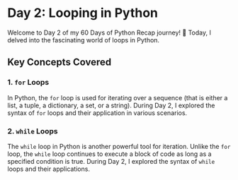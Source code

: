# Day 2: Looping in Python

Welcome to Day 2 of my 60 Days of Python Recap journey! 🚀 Today, I delved into the fascinating world of loops in Python.

## Key Concepts Covered

### 1. `for` Loops

In Python, the `for` loop is used for iterating over a sequence (that is either a list, a tuple, a dictionary, a set, or a string). During Day 2, I explored the syntax of `for` loops and their application in various scenarios.

### 2. `while` Loops

The `while` loop in Python is another powerful tool for iteration. Unlike the `for` loop, the `while` loop continues to execute a block of code as long as a specified condition is true. During Day 2, I explored the syntax of `while` loops and their applications.
